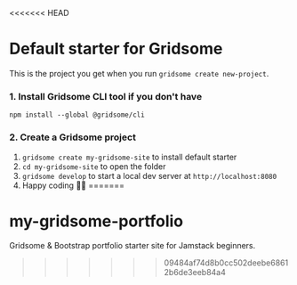 <<<<<<< HEAD
# Default starter for Gridsome

This is the project you get when you run `gridsome create new-project`.

### 1. Install Gridsome CLI tool if you don't have

`npm install --global @gridsome/cli`

### 2. Create a Gridsome project

1. `gridsome create my-gridsome-site` to install default starter
2. `cd my-gridsome-site` to open the folder
3. `gridsome develop` to start a local dev server at `http://localhost:8080`
4. Happy coding 🎉🙌
=======
# my-gridsome-portfolio
Gridsome &amp; Bootstrap portfolio starter site for Jamstack beginners.
>>>>>>> 09484af74d8b0cc502deebe68612b6de3eeb84a4